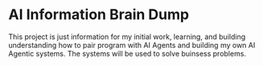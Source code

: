 # AI Information Brain Dump

This project is just information for my initial work, learning, and building understanding how to pair program with AI Agents and building my own AI Agentic systems. The systems will be used to solve buinsess problems.
